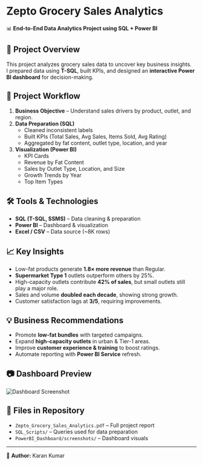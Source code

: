 # Zepto Grocery Sales Analytics

📊 **End-to-End Data Analytics Project using SQL + Power BI**

## 🚀 Project Overview
This project analyzes grocery sales data to uncover key business insights.  
I prepared data using **T-SQL**, built KPIs, and designed an **interactive Power BI dashboard** for decision-making.

## 📂 Project Workflow
1. **Business Objective** – Understand sales drivers by product, outlet, and region.
2. **Data Preparation (SQL)**  
   - Cleaned inconsistent labels  
   - Built KPIs (Total Sales, Avg Sales, Items Sold, Avg Rating)  
   - Aggregated by fat content, outlet type, location, and year
3. **Visualization (Power BI)**  
   - KPI Cards  
   - Revenue by Fat Content  
   - Sales by Outlet Type, Location, and Size  
   - Growth Trends by Year  
   - Top Item Types  

## 🛠️ Tools & Technologies
- **SQL (T-SQL, SSMS)** – Data cleaning & preparation  
- **Power BI** – Dashboard & visualization  
- **Excel / CSV** – Data source (~8K rows)  

## 📈 Key Insights
- Low-fat products generate **1.8× more revenue** than Regular.  
- **Supermarket Type 1** outlets outperform others by 25%.  
- High-capacity outlets contribute **42% of sales**, but small outlets still play a major role.  
- Sales and volume **doubled each decade**, showing strong growth.  
- Customer satisfaction lags at **3/5**, requiring improvements.

## 💡 Business Recommendations
- Promote **low-fat bundles** with targeted campaigns.  
- Expand **high-capacity outlets** in urban & Tier-1 areas.  
- Improve **customer experience & training** to boost ratings.  
- Automate reporting with **Power BI Service** refresh.  

## 📷 Dashboard Preview
![Dashboard Screenshot](PowerBI_Dashboard/screenshots/dashboard1.png)

## 📜 Files in Repository
- `Zepto_Grocery_Sales_Analytics.pdf` – Full project report  
- `SQL_Scripts/` – Queries used for data preparation  
- `PowerBI_Dashboard/screenshots/` – Dashboard visuals  

---
👤 **Author:** Karan Kumar
